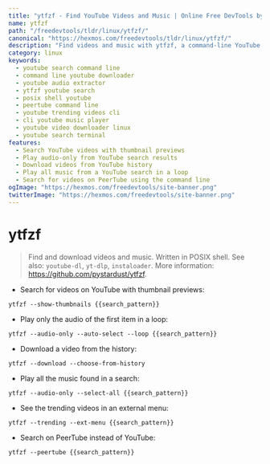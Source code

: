```yaml
---
title: "ytfzf - Find YouTube Videos and Music | Online Free DevTools by Hexmos"
name: ytfzf
path: "/freedevtools/tldr/linux/ytfzf/"
canonical: "https://hexmos.com/freedevtools/tldr/linux/ytfzf/"
description: "Find videos and music with ytfzf, a command-line YouTube search tool. Quickly download, play audio, and explore trending content. Free online tool, no registration required."
category: linux
keywords:
  - youtube search command line
  - command line youtube downloader
  - youtube audio extractor
  - ytfzf youtube search
  - posix shell youtube
  - peertube command line
  - youtube trending videos cli
  - cli youtube music player
  - youtube video downloader linux
  - youtube search terminal
features:
  - Search YouTube videos with thumbnail previews
  - Play audio-only from YouTube search results
  - Download videos from YouTube history
  - Play all music from a YouTube search in a loop
  - Search for videos on PeerTube using the command line
ogImage: "https://hexmos.com/freedevtools/site-banner.png"
twitterImage: "https://hexmos.com/freedevtools/site-banner.png"
---
```


# ytfzf

> Find and download videos and music. Written in POSIX shell.
> See also: `youtube-dl`, `yt-dlp`, `instaloader`.
> More information: <https://github.com/pystardust/ytfzf>.

- Search for videos on YouTube with thumbnail previews:

`ytfzf --show-thumbnails {{search_pattern}}`

- Play only the audio of the first item in a loop:

`ytfzf --audio-only --auto-select --loop {{search_pattern}}`

- Download a video from the history:

`ytfzf --download --choose-from-history`

- Play all the music found in a search:

`ytfzf --audio-only --select-all {{search_pattern}}`

- See the trending videos in an external menu:

`ytfzf --trending --ext-menu {{search_pattern}}`

- Search on PeerTube instead of YouTube:

`ytfzf --peertube {{search_pattern}}`
